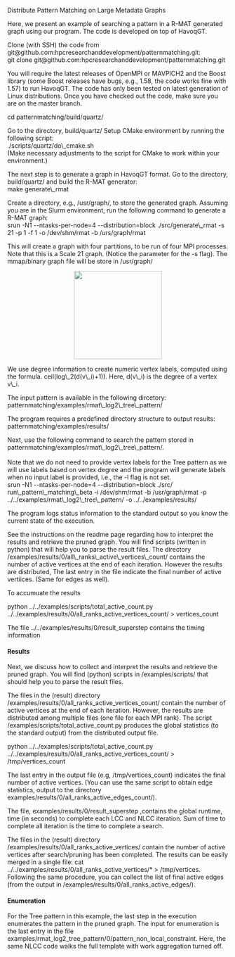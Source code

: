 <p>Distribute Pattern Matching on Large Metadata Graphs</p>

<p>Here, we present an example of searching a pattern in a R-MAT generated graph using our program. The code is developed on top of HavoqGT.</p>

<p>Clone (with SSH) the code from git@github.com:hpcresearchanddevelopment/patternmatching.git:
<br/>
git clone git@github.com:hpcresearchanddevelopment/patternmatching.git</p>

<p>You will require the latest releases of OpenMPI or MAVPICH2 and the Boost library (some Boost releases have bugs, e.g., 1.58, the code works fine with 1.57) to run HavoqGT. The code has only been tested on latest generation of Linux distributions. Once you have checked out the code, make sure you are on the master branch.</p>

cd  patternmatching/build/quartz/

<p>Go to the directory, build/quartz/
Setup CMake environment by running the following script: 
<br/>
./scripts/quartz/do\_cmake.sh
<br/>
(Make necessary adjustments to the script for CMake to work within your environment.)</p>

<p>The next step is to generate a graph in HavoqGT format. Go to the directory, build/quartz/ and build the R-MAT generator:
<br/>
make generate\_rmat</p>

<p>Create a directory, e.g., /usr/graph/, to store the generated graph. Assuming you are in the Slurm environment, run the following command to generate a R-MAT graph:
<br/>
srun -N1 --ntasks-per-node=4 --distribution=block ./src/generate\_rmat -s 21 -p 1 -f 1 -o /dev/shm/rmat -b /urs/graph/rmat
</p>

<p>This will create a graph with four partitions, to be run of four MPI processes. Note that this is a Scale 21 graph. (Notice the parameter for the -s flag). The mmap/binary graph file will be store in /usr/graph/</p>

<div align="center"><img src="https://github.com/hpcresearchanddevelopment/patternmatching/blob/master/examples/doc/tree_0011.png" width="200" height="200"></div>

<p>We use degree information to create numeric vertex labels, computed using the formula. ceil(log\_2(d(v\_i)+1)). Here, d(v\_i) is the degree of a vertex v\_i.</p>

<p>The input pattern is available in the following dircetory: patternmatching/examples/rmat\_log2\_tree\_pattern/</p>

<p>The program requires a predefined directory structure to output results: patternmatching/examples/results/ </p>

<p>Next, use the following command to search the pattern stored in patternmatching/examples/rmat\_log2\_tree\_pattern/.
<br/>
<br/>
Note that we do not need to provide vertex labels for the Tree pattern as we will use labels based on vertex degree and the program will generate labels when no input label is provided, i.e., the -l flag is not set.
<br/>
srun -N1 --ntasks-per-node=4 --distribution=block ./src/ run\_pattern\_matching\_beta -i /dev/shm/rmat -b /usr/graph/rmat -p ../../examples/rmat\_log2\_tree\_pattern/ -o ../../examples/results/
</p>

<p>The program logs status information to the standard output so you know the current state of the execution.</p>

<p>See the instructions on the readme page regarding how to interpret the results and retrieve the pruned graph. You will find scripts (written in python) that will help you to parse the result files.
The directory /examples/results/0/all\_ranks\_active\_vertices\_count/ contains the number of active vertices at the end of each iteration. However the results are distributed, 
The last entry in the file indicate the final number of active vertiices. (Same for edges as well). 

To accumuate the results 

python ../../examples/scripts/total\_active\_count.py ../../examples/results/0/all\_ranks\_active\_vertices\_count/ > vertices\_count

The file ../../examples/results/0/result\_superstep contains the timing information

</p>

<h4>Results</h4>
<p>Next, we discuss how to collect and interpret the results and retrieve the pruned graph. You will find (python) scripts in /examples/scripts/ that should help you to parse the result files.</p>
<p>The files in the (result) directory /examples/results/0/all_ranks_active_vertices_count/ contain the number of active vertices at the end of each iteration. However, the results are distributed among multiple files (one file for each MPI rank). The script /examples/scripts/total_active_count.py produces the global statistics (to the standard output) from the distributed output file.</p>
<p>python ../../examples/scripts/total_active_count.py ../../examples/results/0/all_ranks_active_vertices_count/ > /tmp/vertices_count</p>
<p>The last entry in the output file (e.g, /tmp/vertices_count) indicates the final number of active vertices. (You can use the same script to obtain edge statistics, output to the directory examples/results/0/all_ranks_active_edges_count/).</p>
<p>The file, examples/results/0/result_superstep ,contains the global runtime, time (in seconds) to complete each LCC and NLCC iteration. Sum of time to complete all iteration is the time to complete a search.</p>
<p>The files in the (result) directory /examples/results/0/all_ranks_active_vertices/ contain the number of active vertices after search/pruning has been completed. The results can be easily merged in a single file: cat ../../examples/results/0/all_ranks_active_vertices/* > /tmp/vertices. Following the same procedure, you can collect the list of final active edges (from the output in /examples/results/0/all_ranks_active_edges/).</p>

<h4>Enumeration</h4>
<p>For the Tree pattern in this example, the last step in the execution enumerates the pattern in the pruned graph. The input for enumeration is the last entry in the file examples/rmat_log2_tree_pattern/0/pattern_non_local_constraint. Here, the same NLCC code walks the full template with work aggregation turned off.</p>


